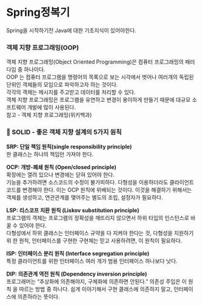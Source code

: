 <h1>Spring정복기</h1>

Spring을 시작하기전 Java에 대한 기초지식이 있어야한다.

<h3>객체 지향 프로그래밍(OOP)</h3>
객체 지향 프로그래밍(Object Oriented Programming)은 컴퓨터 프로그래밍의 패러다임 중 하나이다.<br>
OOP 는 컴퓨터 프로그램을 명령어의 목록으로 보는 시각에서 벗어나 여러개의 독립된 단위인 객체들의 모임으로 파악하고자 하는 것이다.<br>
각각의 객체는 메시지를 주고받고 데이터를 처리할 수 있다.<br>
객체 지향 프로그래밍은 프로그램을 유연하고 변경이 용이하게 만들기 때문에 대규모 소프트웨어 개발에 많이 사용된다.<br>
참고 - 객체 지향 프로그래밍(위키백과)



<h3>🌈 SOLID - 좋은 객체 지향 설계의 5가지 원칙</h3>
<strong>SRP: 단일 책임 원칙(single responsibility principle)</strong><br>
한 클래스는 하나의 책임만 가져야 한다.<br>

<strong>OCP: 개방-폐쇄 원칙 (Open/closed principle)</strong><br>
확장에는 열려 있으나 변경에는 닫혀 있어야 한다.<br>
기능을 추가하려면 소스코드의 수정이 불가피하다. 다형성을 이용하더라도 클라이언트 코드를 변경해야 한다. 이는 OCP 원칙에 위배되는 것이다. 이것을 해결하기 위해서는 객체를 생성하고, 연관관계를 맺어주는 별도의 조립, 설정자가 필요하다.<br>

<strong>LSP: 리스코프 치환 원칙 (Liskov substitution principle)</strong><br>
프로그램의 객체는 프로그램의 정확성을 깨뜨리지 않으면서 하위 타입의 인스턴스로 바꿀 수 있어야 한다.<br>
다형성에서 하위 클래스는 인터페이스 규약을 다 지켜야 한다는 것, 다형성을 지원하기 위 한 원칙, 인터페이스를 구현한 구현체는 믿고 사용하려면, 이 원칙이 필요하다.<br>

<strong>ISP: 인터페이스 분리 원칙 (Interface segregation principle)</strong><br>
특정 클라이언트를 위한 인터페이스 여러 개가 범용 인터페이스 하나보다 낫다.<br>

<strong>DIP: 의존관계 역전 원칙 (Dependency inversion principle)</strong><br>
프로그래머는 “추상화에 의존해야지, 구체화에 의존하면 안된다.” 의존성 주입은 이 원칙 을 따르는 방법 중 하나다. 쉽게 이야기해서 구현 클래스에 의존하지 말고, 인터페이스에 의존하라는 뜻이다.<br>
